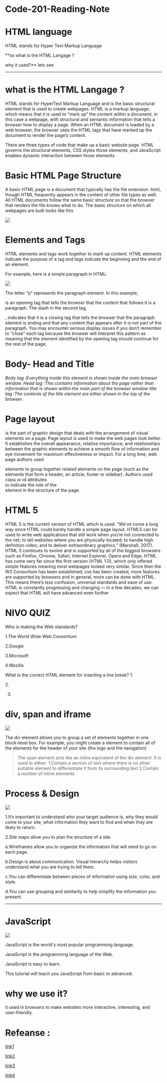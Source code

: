 # Code-201-Reading-Note

# HTML language

HTML stands for Hyper Text Markup Language 

**so what is the HTML Langage ?

why it used?** lets see

___________

 # what is the HTML Langage ?

HTML stands for HyperText Markup Language and is the basic structural element that is used to create webpages. HTML is a markup language, which means that it is used to “mark up” the content within a document, in this case a webpage, with structural and semantic information that tells a browser how to display a page. When an HTML document is loaded by a web browser, the browser uses the HTML tags that have marked up the document to render the page’s content.

There are three types of code that make up a basic website page. HTML governs the structural elements, CSS styles those elements, and JavaScript enables dynamic interaction between those elements

# Basic HTML Page Structure

A basic HTML page is a document that typically has the file extension .html, though HTML frequently appears in the content of other file types as well. All HTML documents follow the same basic structure so that the browser that renders the file knows what to do. The basic structure on which all webpages are built looks like this

![](https://user-images.githubusercontent.com/79096538/109400922-30ed3d80-7954-11eb-83aa-53e09bab07c3.png)

# Elements and Tags 

HTML elements and tags work together to mark up content. HTML elements indicate the purpose of a tag and tags indicate the beginning and the end of an element.

For example, here is a simple paragraph in HTML:

![](https://uploads-ssl.webflow.com/5cc48232d9da33f6d07f14bd/5ddb3628578bab4af7287c97_1*ZxkdCMWhlO0R576HsR61Nw.png)

The letter “p” represents the paragraph element. In this example, <p> is an opening tag that tells the browser that the content that follows it is a paragraph. The slash in the second tag, </p>, indicates that it is a closing tag that tells the browser that the paragraph element is ending and that any content that appears after it is not part of the paragraph. You may encounter serious display issues if you don’t remember to “close” each tag because the browser will interpret this pattern as meaning that the element identified by the opening tag should continue for the rest of the page.

# Body- Head and Title
*Body tag :Everything inside this element is shown inside the main browser window.*
*Head tag :This contains information about the page rather than information that is shown within the main part of the browser window*
*title tag :The contents of the title element are either shown in the top of the browser.*

# Page layout

is the part of graphic design that deals with the arrangement of visual elements on a page. Page layout is used to make the web pages look better. It establishes the overall appearance, relative importance, and relationships between the graphic elements to achieve a smooth flow of information and eye movement for maximum effectiveness or impact.
For a long time, web page authors used <div> elements to group together related elements on the page (such as the elements that form a header, an article, footer or sidebar). Authors used class or id attributes  
to indicate the role of the <div> element in the structure of the page.
  
 # HTML 5
HTML 5 is the current version of HTML which is used. “We’ve come a long way since HTML could barely handle a simple page layout. HTML5 can be used to write web applications that still work when you’re not connected to the net; to tell websites where you are physically located; to handle high definition video; and to deliver extraordinary graphics.” (Marshall, 2017). HTML 5 continues to evolve and is supported by all of the biggest browsers such as Firefox, Chrome, Safari, Internet Explorer, Opera and Edge.
HTML has come very far since the first version (HTML 1.0), which only offered simple features meaning most webpages looked very similar. Since then the W3 Consortium has been established, css has been created, more features are supported by browsers and in general, more can be done with HTML. This means there’s less confusion, universal standards and ease of use. HTML is constantly progressing and changing — in a few decades, we can expect that HTML will have advanced even further


# NIVO QUIZ 

Who is making the Web standards?

1.The World Wide Web Consortium

2.Google

3.Microsoft

4.Mozilla


What is the correct HTML element for inserting a line break?
1.<br>

2.<ib>
 
3. <beak>

# div, span and iframe
![](https://i.ytimg.com/vi/9-infNA_Z44/maxresdefault.jpg)

The div element allows you to group a set of elements together in one block-level box. For example, you might create a
element to contain all of the elements for the header of your site (the logo and the navigation)

> The span element acts like an inline equivalent of the div element. It is used to either:
1.Contain a section of text where there is no other suitable element to differentiate it from its surrounding text
2.Contain a number of inline elements


# Process & Design
![](https://4.bp.blogspot.com/-oxVAJYOgeyk/VvU9V6B5m2I/AAAAAAAAHII/M6-hanpx1eoUUSTEpWOuV7u3xYIvVzGTw/s640/design-process.png)

1.It’s important to understand who your target audience is, why they would come to your site, what information they want to find and when they are likely to return.

2.Site maps allow you to plan the structure of a site.

a.Wireframes allow you to organize the information that will need to go on each page.

b.Design is about communication. Visual hierarchy helps visitors understand what you are trying to tell them.

c.You can differentiate between pieces of information using size, color, and style.

d.You can use grouping and similarity to help simplify the information you present.
________________

# JavaScript

![](https://4.bp.blogspot.com/-PQHNOWFNS9o/XAkNsyPerCI/AAAAAAAALks/ONXxkKH3lRwskA3cfiqPa-cGKlt8u-l6wCLcBGAs/s1600/javascript.jpg)

JavaScript is the world's most popular programming language.

JavaScript is the programming language of the Web.

JavaScript is easy to learn.

This tutorial will teach you JavaScript from basic to advanced.

# why we use it?
it used in browsers to make websites more interactive, interesting, and user-friendly.

# Refeanse :
[link1](https://www.geeksforgeeks.org/html-layout/)

[link2](https://bethsoderberg.com/blog/html-basics-elements-tags-and-document-structure/)

[link3](http://www.htmlandcssbook.com/code-samples/)

[link4](https://www.w3schools.com/quiztest/quiztest.asp?qtest=HTML)









